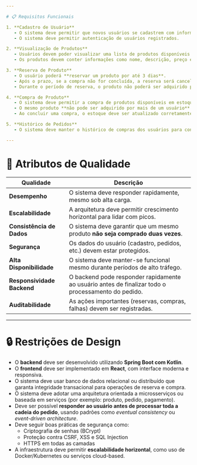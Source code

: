 ```yaml
---

# 📋 Requisitos Funcionais

1. **Cadastro de Usuário**
   - O sistema deve permitir que novos usuários se cadastrem com informações como nome, e-mail e senha.
   - O sistema deve permitir autenticação de usuários registrados.

2. **Visualização de Produtos**
   - Usuários devem poder visualizar uma lista de produtos disponíveis no sistema.
   - Os produtos devem conter informações como nome, descrição, preço e disponibilidade em estoque.

3. **Reserva de Produto**
   - O usuário poderá **reservar um produto por até 3 dias**.
   - Após o prazo, se a compra não for concluída, a reserva será cancelada automaticamente.
   - Durante o período de reserva, o produto não poderá ser adquirido por outros usuários.

4. **Compra de Produto**
   - O sistema deve permitir a compra de produtos disponíveis em estoque.
   - O mesmo produto **não pode ser adquirido por mais de um usuário**.
   - Ao concluir uma compra, o estoque deve ser atualizado corretamente.

5. **Histórico de Pedidos**
   - O sistema deve manter o histórico de compras dos usuários para consulta posterior.

---
```


# 🎯 Atributos de Qualidade

| Qualidade                     | Descrição                                                                 |
|------------------------------|---------------------------------------------------------------------------|
| **Desempenho**               | O sistema deve responder rapidamente, mesmo sob alta carga.               |
| **Escalabilidade**           | A arquitetura deve permitir crescimento horizontal para lidar com picos. |
| **Consistência de Dados**    | O sistema deve garantir que um mesmo produto **não seja comprado duas vezes**. |
| **Segurança**                | Os dados do usuário (cadastro, pedidos, etc.) devem estar protegidos.    |
| **Alta Disponibilidade**     | O sistema deve manter-se funcional mesmo durante períodos de alto tráfego.|
| **Responsividade Backend**   | O backend pode responder rapidamente ao usuário antes de finalizar todo o processamento do pedido. |
| **Auditabilidade**           | As ações importantes (reservas, compras, falhas) devem ser registradas.  |

---

# 🔒 Restrições de Design

- O **backend** deve ser desenvolvido utilizando **Spring Boot com Kotlin**.
- O **frontend** deve ser implementado em **React**, com interface moderna e responsiva.
- O sistema deve usar banco de dados relacional ou distribuído que garanta integridade transacional para operações de reserva e compra.
- O sistema deve adotar uma arquitetura orientada a microsserviços ou baseada em serviços (por exemplo: produto, pedido, pagamento).
- Deve ser possível **responder ao usuário antes de processar toda a cadeia do pedido**, usando padrões como *eventual consistency* ou *event-driven architecture*.
- Deve seguir boas práticas de segurança como:
  - Criptografia de senhas (BCrypt)
  - Proteção contra CSRF, XSS e SQL Injection
  - HTTPS em todas as camadas
- A infraestrutura deve permitir **escalabilidade horizontal**, como uso de Docker/Kubernetes ou serviços cloud-based.


